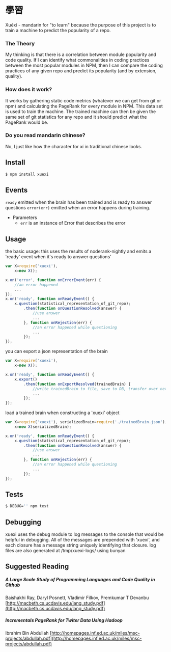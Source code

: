 # 學習
Xuéxí - mandarin for "to learn" because the purpose of this project is to train a machine to predict the popularity of a repo.
### The Theory
 My thinking is that there is a correlation between module popularity and code quality. If I can identify what commonalities in coding practices between the most popular modules in NPM, then I can compare the coding practices of any given repo and predict its popularity (and by extension, quality).
### How does it work?
 It works by gathering static code metrics (whatever we can get from git or npm) and calculating the PageRank for every module in NPM. This data set is used to train the machine. The trained machine can then be given the same set of git statistics for any repo and it should predict what the PageRank would be. 
### Do you read mandarin chinese?
No, I just like how the character for xí in traditional chinese looks.

## Install
```bash
$ npm install xuexi
```

## Events

` ready ` emitted when the brain has been trained and is ready to answer questions
` error(err) ` emitted when an error happens during training. 

  - Parameters
    - ` err ` is an instance of Error that describes the error

## Usage
the basic usage: this uses the results of noderank-nightly and emits a 'ready' event when it's ready to answer questions'
```javascript
var X=require('xuexi'),
	x=new X();

x.on('error', function onErrorEvent(err) {
	//an error happened
	...
});
x.on('ready', function onReadyEvent() {
	x.question(statistical_representation_of_git_repo);
		.then(function onQuestionResolved(answer) {
			//use answer
			...
		}, function onRejection(err) {
			//an error happened while questioning
			...
		});
});

```
you can export a json representation of the brain
```javascript
var X=require('xuexi'),
	x=new X();

x.on('ready', function onReadyEvent() {
	x.export()
		.then(function onExportResolved(trainedBrain) {
			//write trainedBrain to file, save to DB, transfer over network, etc
			...
		});
});
```
load a trained brain when constructing a 'xuexi' object
```javascript
var X=require('xuexi'), serializedBrain=require('./trainedBrain.json'),
	x=new X(serializedBrain);

x.on('ready', function onReadyEvent() {
	x.question(statistical_representation_of_git_repo);
		.then(function onQuestionResolved(answer) {
			//use answer
			...
		}, function onRejection(err) {
			//an error happened while questioning
			...
		});
});
```

## Tests
```bash
$ DEBUG='' npm test
```

## Debugging
xuexi uses the debug module to log messages to the console that would be helpful in debugging. All of the messages are prepended with 'xuexi', and each closure has a message string uniquely identifying that closure.
log files are also generated at /tmp/xuexi-logs/ using bunyan

## Suggested Reading
##### A Large Scale Study of Programming Languages and Code Quality in Github  
Baishakhi Ray, Daryl Posnett, Vladimir Filkov, Premkumar T Devanbu
[http://macbeth.cs.ucdavis.edu/lang_study.pdf](http://macbeth.cs.ucdavis.edu/lang_study.pdf)
##### Incrementals PageRank for Twiter Data Using Hadoop
Ibrahim Bin Abdullah
[http://homepages.inf.ed.ac.uk/miles/msc-projects/abdullah.pdf](http://homepages.inf.ed.ac.uk/miles/msc-projects/abdullah.pdf)